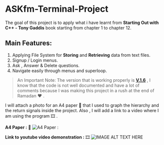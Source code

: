 # ASKfm-Terminal-Project

The goal of this project is to apply what i have learnt from **Starting Out with C++ - Tony Gaddis** book starting from chapter 1 to chapter 12.

## Main Features: 
1. Applying File System for **Storing** and **Retrieving** data from text files.
2. Signup / Login menus.
3. Ask , Answer & Delete questions.
4. Navigate easily through menus and superloop. 

> An Important Note: The version that is working properly is **[V.1.6](https://github.com/MonerMo/ASKfm-Terminal-Project/tree/V.1.6)** , I know that the 
code is not well documented and have a lot of comments because I was making this project in a rush at the end of Ramadan :hearts: .

I will attach a photo for an A4 paper :page_facing_up: that I used to graph the hierarchy and the return signals inside the project. Also , I will add a
link to a video where I am using the program :film_strip: .

**A4 Paper :** :page_facing_up:
![A4 Paper :](https://i.imgur.com/mc8NHG4.jpg) 

**Link to youtube video demonstration :** :film_strip:
![IMAGE ALT TEXT HERE](https://youtu.be/j_FnTEgwqOg)
